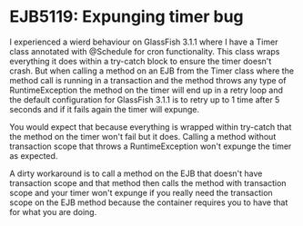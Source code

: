 EJB5119: Expunging timer bug
===================

I experienced a wierd behaviour on GlassFish 3.1.1 where I have a Timer class annotated with @Schedule for cron functionality. This class wraps everything it does within a try-catch block to ensure the timer doesn't crash. But when calling a method on an EJB from the Timer class where the method call is running in a transaction and the method throws any type of RuntimeException the method on the timer will end up in a retry loop and the default configuration for GlassFish 3.1.1 is to retry up to 1 time after 5 seconds and if it fails again the timer will expunge.

You would expect that because everything is wrapped within try-catch that the method on the timer won't fail but it does. Calling a method without transaction scope that throws a RuntimeException won't expunge the timer as expected.

A dirty workaround is to call a method on the EJB that doesn't have transaction scope and that method then calls the method with transaction scope and your timer won't expunge if you really need the transaction scope on the EJB method because the container requires you to have that for what you are doing.